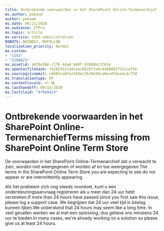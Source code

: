 ```yaml
---
title: Ontbrekende voorwaarden in het SharePoint Online-Termenarchief
ms.author: pebaum
author: pebaum
ms.date: 04/21/2020
ms.audience: ITPro
ms.topic: article
ms.service: o365-administration
ROBOTS: NOINDEX, NOFOLLOW
localization_priority: Normal
ms.custom:
- "1243"
- "5200021"
ms.assetid: a0f6a3b6-c17b-44a6-bb0f-039dbbc3f614
ms.openlocfilehash: fd2824521d41eac892bf3a9cd4d8093751ccaf5b
ms.sourcegitcommit: c6692ce0fa1358ec3529e59ca0ecdfdea4cdc759
ms.translationtype: MT
ms.contentlocale: nl-NL
ms.lasthandoff: 09/14/2020
ms.locfileid: "47669423"
---
```

# <a name="terms-missing-from-sharepoint-online-term-store"></a><span data-ttu-id="de751-102">Ontbrekende voorwaarden in het SharePoint Online-Termenarchief</span><span class="sxs-lookup"><span data-stu-id="de751-102">Terms missing from SharePoint Online Term Store</span></span>

<span data-ttu-id="de751-103">De voorwaarden in het SharePoint Online-Termenarchief dat u verwacht te zien, worden niet weergegeven of worden af en toe weergegeven.</span><span class="sxs-lookup"><span data-stu-id="de751-103">The terms in the SharePoint Online Term Store you are expecting to see do not appear or are intermittently appearing.</span></span>
  
<span data-ttu-id="de751-104">Als het probleem zich nog steeds voordoet, kunt u een ondersteuningsaanvraag registreren als u meer dan 24 uur hebt verstreken.</span><span class="sxs-lookup"><span data-stu-id="de751-104">If more than 24 hours have passed since you first saw this issue, please log a support case.</span></span> <span data-ttu-id="de751-105">We begrijpen dat 24 uur veel tijd in beslag kunnen lijken.</span><span class="sxs-lookup"><span data-stu-id="de751-105">We understand that 24 hours may seem like a long time.</span></span> <span data-ttu-id="de751-106">In veel gevallen werken we al met een oplossing, dus gelieve ons minstens 24 uur te bieden.</span><span class="sxs-lookup"><span data-stu-id="de751-106">In many cases, we're already working on a solution so please give us at least 24 hours.</span></span>
  